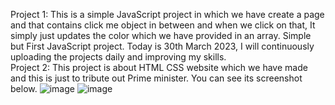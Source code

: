 Project 1: This is a simple JavaScript project in which we have create a page and that contains click me object in between and when we click on that, It simply just updates the color which we have provided in an array. Simple but First JavaScript project.
Today is 30th March 2023, I will continuously uploading the projects daily and improving my skills. <br>
Project 2: This project is about HTML CSS website which we have made and this is just to tribute out Prime minister. You can see its screenshot below.
![image](https://github.com/Devanshu254/HTML-CSS-JavaScript-Projects/assets/99939860/f5a73f95-42af-4f66-9434-da88cec1e56b)
![image](https://github.com/Devanshu254/HTML-CSS-JavaScript-Projects/assets/99939860/47af650d-6008-4234-9e65-fa9601da054e)


